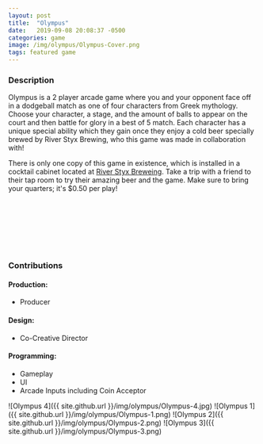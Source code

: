 ```yaml
---
layout: post
title:  "Olympus"
date:   2019-09-08 20:08:37 -0500
categories: game
image: /img/olympus/Olympus-Cover.png
tags: featured game
---
```

### Description
Olympus is a 2 player arcade game where you and your opponent face off in a dodgeball match as one of four characters from Greek mythology. Choose your character, a stage, and the amount of balls to appear on the court and then battle for glory in a best of 5 match. Each character has a unique special ability which they gain once they enjoy a cold beer specially brewed by River Styx Brewing, who this game was made in collaboration with!

There is only one copy of this game in existence, which is installed in a cocktail cabinet located at [River Styx Breweing](https://www.google.com/maps/place/River+Styx+Brewing/@42.5818778,-71.8014058,15z/data=!4m2!3m1!1s0x0:0xbf6d3de40912945c?sa=X&ved=2ahUKEwjU65Sjqs_kAhWjMX0KHTDuBkQQ_BIwDHoECAsQCA). Take a trip with a friend to their tap room to try their amazing beer and the game. Make sure to bring your quarters; it's $0.50 per play!

<div style ="height:100px"></div>

### Contributions

#### Production:
* Producer

#### Design:
* Co-Creative Director

#### Programming:
* Gameplay
* UI
* Arcade Inputs including Coin Acceptor

![Olympus 4]({{ site.github.url }}/img/olympus/Olympus-4.jpg)
![Olympus 1]({{ site.github.url }}/img/olympus/Olympus-1.png)
![Olympus 2]({{ site.github.url }}/img/olympus/Olympus-2.png)
![Olympus 3]({{ site.github.url }}/img/olympus/Olympus-3.png)